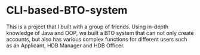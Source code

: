 # CLI-based-BTO-system
This is a project that I built with a group of friends. Using in-depth knowledge of Java and OOP, we built a BTO system that can not only create accounts, but also has various complex functions for different users such as an Applicant, HDB Manager and HDB Officer. 
